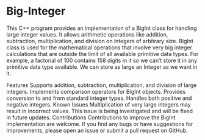 # Big-Integer
This C++ program provides an implementation of a BigInt class for handling large integer values. It allows arithmetic operations like addition, subtraction, multiplication, and division on integers of arbitrary size.
BigInt class is used for the mathematical operations that involve very big integer calculations that are
outside the limit of all available primitive data types. For example, a factorial of 100 contains 158 digits
in it so we can’t store it in any primitive data type available. We can store as large an Integer as we want
in it.

Features
Supports addition, subtraction, multiplication, and division of large integers.
Implements comparison operators for BigInt objects.
Provides conversion to and from standard integer types.
Handles both positive and negative integers.
Known Issues
Multiplication of very large integers may result in incorrect values. This issue is being investigated and will be fixed in future updates.
Contributions
Contributions to improve the BigInt implementation are welcome. If you find any bugs or have suggestions for improvements, please open an issue or submit a pull request on GitHub.
